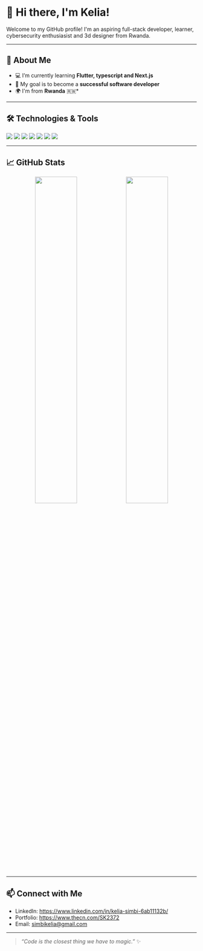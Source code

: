 # 👋 Hi there, I'm Kelia!

Welcome to my GitHub profile! I'm an aspiring full-stack developer, learner, cybersecurity enthusiasist and 3d designer from Rwanda.

---

## 🚀 About Me

- 💻 I’m currently learning **Flutter, typescript and Next.js**
- 🎯 My goal is to become a **successful software developer**
- 🌍 I'm from **Rwanda** 🇷🇼*

---

## 🛠️ Technologies & Tools

<p>
  <img src="https://img.shields.io/badge/Code-Python-blue?style=for-the-badge&logo=python" />
  <img src="https://img.shields.io/badge/Code-JavaScript-yellow?style=for-the-badge&logo=javascript" />
  <img src="https://img.shields.io/badge/Framework-React-blue?style=for-the-badge&logo=react" />
  <img src="https://img.shields.io/badge/Framework-Flutter-blue?style=for-the-badge&logo=flutter" />
  <img src="https://img.shields.io/badge/Styling-TailwindCSS-teal?style=for-the-badge&logo=tailwind-css" />
  <img src="https://img.shields.io/badge/3D-Blender-orange?style=for-the-badge&logo=blender" />
  <img src="https://img.shields.io/badge/Version Control-Git-orange?style=for-the-badge&logo=git" />
</p>

---

## 📈 GitHub Stats

<p align="center">
  <img src="https://github-readme-stats.vercel.app/api?username=keliaa1&show_icons=true&theme=radical" width="47%" />
  <img src="https://github-readme-streak-stats.herokuapp.com/?user=keliaa1&theme=radical" width="47%" />
</p>

---

## 📫 Connect with Me

- LinkedIn: https://www.linkedin.com/in/kelia-simbi-6ab11132b/
- Portfolio: https://www.thecn.com/SK2372
- Email: simbikelia@gmail.com

---

> _“Code is the closest thing we have to magic.”_ ✨
